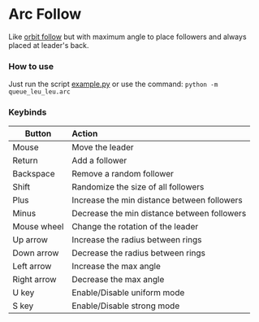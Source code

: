 # Arc Follow
Like [orbit follow](../orbit/) but with maximum angle to place followers and always placed at leader's back.


### How to use
Just run the script [example.py](example.py) or use the command: ``python -m queue_leu_leu.arc``


### Keybinds
Button      | Action
------------|:-------
Mouse       | Move the leader
Return      | Add a follower
Backspace   | Remove a random follower
Shift       | Randomize the size of all followers 
Plus        | Increase the min distance between followers
Minus       | Decrease the min distance between followers
Mouse wheel | Change the rotation of the leader
Up arrow    | Increase the radius between rings
Down arrow  | Decrease the radius between rings
Left arrow  | Increase the max angle 
Right arrow | Decrease the max angle
U key       | Enable/Disable uniform mode
S key       | Enable/Disable strong mode
